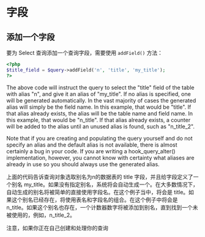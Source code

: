 # 字段

## 添加一个字段

要为 Select 查询添加一个查询字段，需要使用 `addField()` 方法：

``` php
<?php
$title_field = $query->addField('n', 'title', 'my_title');
?>
```

The above code will instruct the query to select the "title" field of the table with alias "n", and give it an alias of "my_title". If no alias is specified, one will be generated automatically. In the vast majority of cases the generated alias will simply be the field name. In this example, that would be "title". If that alias already exists, the alias will be the table name and field name. In this example, that would be "n_title". If that alias already exists, a counter will be added to the alias until an unused alias is found, such as "n_title_2".

Note that if you are creating and populating the query yourself and do not specify an alias and the default alias is not available, there is almost certainly a bug in your code. If you are writing a hook_query_alter() implementation, however, you cannot know with certainty what aliases are already in use so you should always use the generated alias.

上面的代码告诉查询对象选取别名为n的数据表的 title 字段，并且给字段定义了一个别名 my_title。如果没有指定别名，系统将会自动生成一个。在大多数情况下，自动生成的别名将被简单的直接使用字段名。在这个例子当中，将会是 title。如果这个别名已经存在，将使用表名和字段名的组合。在这个例子中将会是 n_title。如果这个别名也存在，一个计数器数字将被添加到别名，直到找到一个未被使用的，例如，n_title_2。

注意，如果你正在自己创建和处理你的查询

